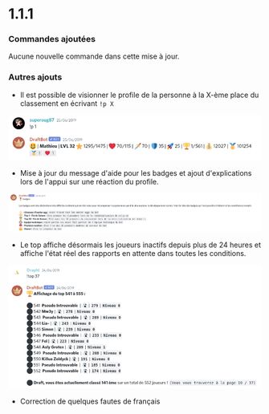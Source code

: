 # 1.1.1

### Commandes ajoutées

Aucune nouvelle commande dans cette mise à jour.&#x20;

### Autres ajouts

* Il est possible de visionner le profile de la personne à la X-ème place du classement en écrivant `!p X`&#x20;

![Pratique pour savoir qui gagne !](<../.gitbook/assets/image (126).png>)

* Mise à jour du message d'aide pour les badges et ajout d'explications lors de l'appui sur une réaction du profile.

![il n'y avait à l'époque que très peu de badges](<../.gitbook/assets/image (123).png>)

* Le top affiche désormais les joueurs inactifs depuis plus de 24 heures et affiche l'état réel des rapports en attente dans toutes les conditions.

![Les joueurs en queue de classement n'étaient pas hyper actifs :p](<../.gitbook/assets/image (125).png>)

* Correction de quelques fautes de français  
